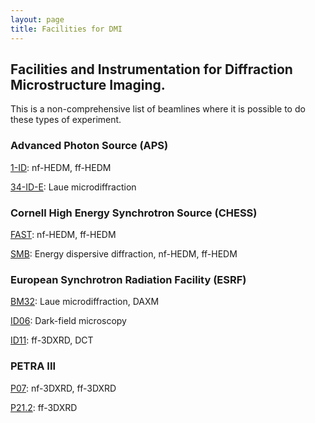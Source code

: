 ```yaml
---
layout: page
title: Facilities for DMI
---
```



## Facilities and Instrumentation for Diffraction Microstructure Imaging.
This is a non-comprehensive list of beamlines where it is possible to do these types of experiment. 

### Advanced Photon Source (APS)
[1-ID](https://www.aps.anl.gov/Sector-1/1-ID): nf-HEDM, ff-HEDM

[34-ID-E](https://www.aps.anl.gov/Sectors-33-34/34-ID-E): Laue microdiffraction

### Cornell High Energy Synchrotron Source (CHESS)
[FAST](https://www.chess.cornell.edu/users/fast-beamline): nf-HEDM, ff-HEDM

[SMB](https://www.chess.cornell.edu/structural-materials-beamline): Energy dispersive diffraction, nf-HEDM, ff-HEDM

### European Synchrotron Radiation Facility (ESRF)
[BM32](https://www.esrf.eu/UsersAndScience/Experiments/CRG/BM32): Laue microdiffraction, DAXM

[ID06](https://www.esrf.eu/home/UsersAndScience/Experiments/StructMaterials/id06---hard-x-ray-microscope.html): Dark-field microscopy

[ID11](https://www.esrf.eu/UsersAndScience/Experiments/StructMaterials/ID11): ff-3DXRD, DCT

### PETRA III
[P07](https://photon-science.desy.de/e58/e176720/e177229/e178413/index_eng.html?preview=preview): nf-3DXRD, ff-3DXRD

[P21.2](https://photon-science.desy.de/e58/e176720/e177229/e298286/e298332/index_eng.html?preview=preview): ff-3DXRD





